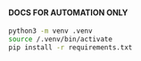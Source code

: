 #### DOCS FOR AUTOMATION ONLY
```sh
python3 -m venv .venv
source /.venv/bin/activate
pip install -r requirements.txt
```
